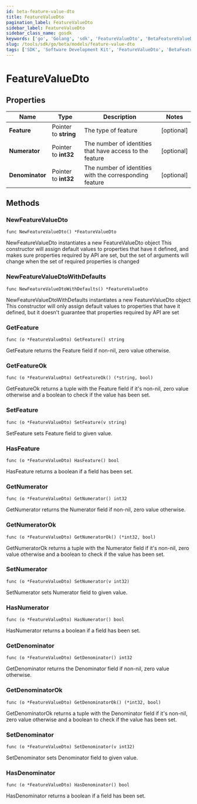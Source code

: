 ```yaml
---
id: beta-feature-value-dto
title: FeatureValueDto
pagination_label: FeatureValueDto
sidebar_label: FeatureValueDto
sidebar_class_name: gosdk
keywords: ['go', 'Golang', 'sdk', 'FeatureValueDto', 'BetaFeatureValueDto'] 
slug: /tools/sdk/go/beta/models/feature-value-dto
tags: ['SDK', 'Software Development Kit', 'FeatureValueDto', 'BetaFeatureValueDto']
---
```


# FeatureValueDto

## Properties

Name | Type | Description | Notes
------------ | ------------- | ------------- | -------------
**Feature** | Pointer to **string** | The type of feature | [optional] 
**Numerator** | Pointer to **int32** | The number of identities that have access to the feature | [optional] 
**Denominator** | Pointer to **int32** | The number of identities with the corresponding feature | [optional] 

## Methods

### NewFeatureValueDto

`func NewFeatureValueDto() *FeatureValueDto`

NewFeatureValueDto instantiates a new FeatureValueDto object
This constructor will assign default values to properties that have it defined,
and makes sure properties required by API are set, but the set of arguments
will change when the set of required properties is changed

### NewFeatureValueDtoWithDefaults

`func NewFeatureValueDtoWithDefaults() *FeatureValueDto`

NewFeatureValueDtoWithDefaults instantiates a new FeatureValueDto object
This constructor will only assign default values to properties that have it defined,
but it doesn't guarantee that properties required by API are set

### GetFeature

`func (o *FeatureValueDto) GetFeature() string`

GetFeature returns the Feature field if non-nil, zero value otherwise.

### GetFeatureOk

`func (o *FeatureValueDto) GetFeatureOk() (*string, bool)`

GetFeatureOk returns a tuple with the Feature field if it's non-nil, zero value otherwise
and a boolean to check if the value has been set.

### SetFeature

`func (o *FeatureValueDto) SetFeature(v string)`

SetFeature sets Feature field to given value.

### HasFeature

`func (o *FeatureValueDto) HasFeature() bool`

HasFeature returns a boolean if a field has been set.

### GetNumerator

`func (o *FeatureValueDto) GetNumerator() int32`

GetNumerator returns the Numerator field if non-nil, zero value otherwise.

### GetNumeratorOk

`func (o *FeatureValueDto) GetNumeratorOk() (*int32, bool)`

GetNumeratorOk returns a tuple with the Numerator field if it's non-nil, zero value otherwise
and a boolean to check if the value has been set.

### SetNumerator

`func (o *FeatureValueDto) SetNumerator(v int32)`

SetNumerator sets Numerator field to given value.

### HasNumerator

`func (o *FeatureValueDto) HasNumerator() bool`

HasNumerator returns a boolean if a field has been set.

### GetDenominator

`func (o *FeatureValueDto) GetDenominator() int32`

GetDenominator returns the Denominator field if non-nil, zero value otherwise.

### GetDenominatorOk

`func (o *FeatureValueDto) GetDenominatorOk() (*int32, bool)`

GetDenominatorOk returns a tuple with the Denominator field if it's non-nil, zero value otherwise
and a boolean to check if the value has been set.

### SetDenominator

`func (o *FeatureValueDto) SetDenominator(v int32)`

SetDenominator sets Denominator field to given value.

### HasDenominator

`func (o *FeatureValueDto) HasDenominator() bool`

HasDenominator returns a boolean if a field has been set.


